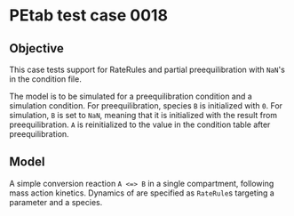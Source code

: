 # PEtab test case 0018

## Objective

This case tests support for RateRules and partial preequilibration with `NaN`'s
in the condition file.

The model is to be simulated for a preequilibration condition and a
simulation condition.
For preequilibration, species `B` is initialized with `0`. For simulation,
`B` is set to `NaN`, meaning that it is initialized with the result from
preequilibration.
`A` is reinitialized to the value in the condition table after
preequilibration.

## Model

A simple conversion reaction `A <=> B` in a single compartment, following
mass action kinetics. Dynamics of are specified as `RateRule`s targeting a
parameter and a species.
